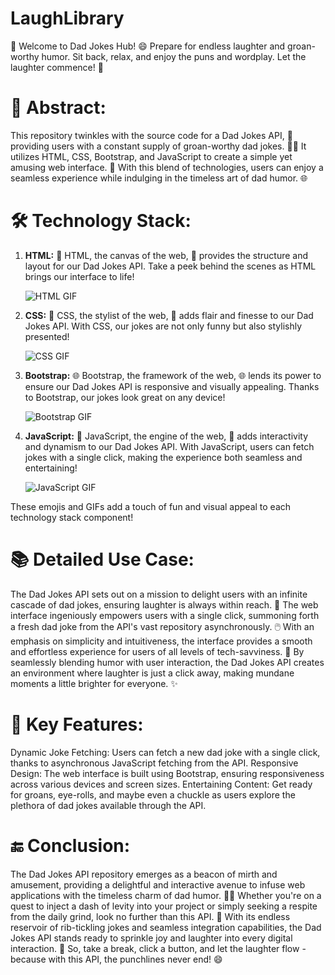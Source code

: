# LaughLibrary

👋 Welcome to Dad Jokes Hub! 😄 Prepare for endless laughter and groan-worthy humor. Sit back, relax, and enjoy the puns and wordplay. Let the laughter commence! 🤣


# 🌟 **Abstract:**
This repository twinkles with the source code for a Dad Jokes API, 🤣 providing users with a constant supply of groan-worthy dad jokes.
🤷‍♂️ It utilizes HTML, CSS, Bootstrap, and JavaScript to create a simple yet amusing web interface. 🎨 With this blend of technologies, 
users can enjoy a seamless experience while indulging in the timeless art of dad humor. 🌐


# 🛠️ Technology Stack: 

1. **HTML:** 🎨
   HTML, the canvas of the web, 🎨 provides the structure and layout for our Dad Jokes API. Take a peek behind the scenes as HTML brings our interface to life!

   ![HTML GIF](https://media.giphy.com/media/ZgTR3p3bN46YI/giphy.gif)

2. **CSS:** 💅
   CSS, the stylist of the web, 💅 adds flair and finesse to our Dad Jokes API. With CSS, our jokes are not only funny but also stylishly presented!

   ![CSS GIF](https://media.giphy.com/media/13FrpeVH09Zrb2/giphy.gif)

3. **Bootstrap:** 🌐
   Bootstrap, the framework of the web, 🌐 lends its power to ensure our Dad Jokes API is responsive and visually appealing. Thanks to Bootstrap, our jokes look great on any device!

   ![Bootstrap GIF](https://media.giphy.com/media/l3nWhI38IWDofyDrW/giphy.gif)

4. **JavaScript:** 🚀
   JavaScript, the engine of the web, 🚀 adds interactivity and dynamism to our Dad Jokes API. With JavaScript, users can fetch jokes with a single click, making the experience both seamless and entertaining!

   ![JavaScript GIF](https://media.giphy.com/media/11sBLVxNs7v6WA/giphy.gif)

These emojis and GIFs add a touch of fun and visual appeal to each technology stack component!


#  📚 **Detailed Use Case:**

The Dad Jokes API sets out on a mission to delight users with an infinite cascade of dad jokes, ensuring laughter is always within reach. 🤣
The web interface ingeniously empowers users with a single click, summoning forth a fresh dad joke from the API's vast repository asynchronously. 🖱️
With an emphasis on simplicity and intuitiveness, the interface provides a smooth and effortless experience for users of all levels of tech-savviness. 🌟 
By seamlessly blending humor with user interaction, the Dad Jokes API creates an environment where laughter is just a click away, 
making mundane moments a little brighter for everyone. ✨


# 🔑 Key Features:

Dynamic Joke Fetching: Users can fetch a new dad joke with a single click, thanks to asynchronous JavaScript fetching from the API.
Responsive Design: The web interface is built using Bootstrap, ensuring responsiveness across various devices and screen sizes.
Entertaining Content: Get ready for groans, eye-rolls, and maybe even a chuckle as users explore the plethora of dad jokes available through the API.


#  🔚 **Conclusion:**
The Dad Jokes API repository emerges as a beacon of mirth and amusement, providing a delightful and interactive avenue to infuse web applications 
with the timeless charm of dad humor. 🤹‍♂️
Whether you're on a quest to inject a dash of levity into your project or simply seeking a respite from the daily grind, look no further than this API. 🎉
With its endless reservoir of rib-tickling jokes and seamless integration capabilities, the Dad Jokes API stands ready to sprinkle joy and laughter into every digital interaction. 🌈 
So, take a break, click a button, and let the laughter flow - because with this API, the punchlines never end! 😄
